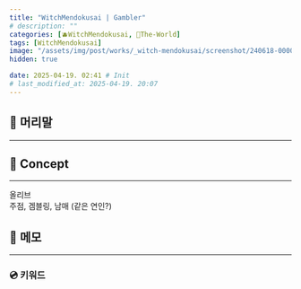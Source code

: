 ```yaml
---
title: "WitchMendokusai | Gambler"
# description: ""
categories: [🫐WitchMendokusai, 🥥The-World]
tags: [WitchMendokusai]
image: "/assets/img/post/works/_witch-mendokusai/screenshot/240618-000000.png"
hidden: true

date: 2025-04-19. 02:41 # Init
# last_modified_at: 2025-04-19. 20:07
---
```


## 📀 머리말

---

## 📀 Concept

---

올리브  
주점, 겜블링, 남매 (같은 연인?)  

## 📀 메모

---

### 💿 키워드
